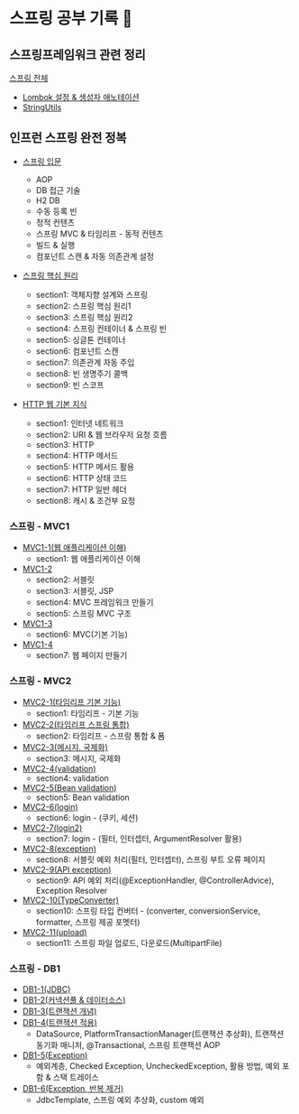 # 스프링 공부 기록 💪

## 스프링프레임워크 관련 정리
[스프링 전체](https://github.com/jeus1998/Spring/tree/main/Spring)

- [Lombok 설정 & 생성자 애노테이션](https://github.com/jeus1998/Spring/blob/main/Spring/Lombok%20%EC%84%A4%EC%A0%95%20%26%20%EC%83%9D%EC%84%B1%EC%9E%90%20%EC%95%A0%EB%85%B8%ED%85%8C%EC%9D%B4%EC%85%98.md)
- [StringUtils](https://github.com/jeus1998/Spring/blob/main/Spring/StringUtils.md)

## 인프런 스프링 완전 정복 

- [스프링 입문](https://github.com/jeus1998/Spring/tree/main/Spring1/hello-spring/src)
  - AOP
  - DB 접근 기술 
  - H2 DB
  - 수동 등록 빈 
  - 정적 컨텐츠
  - 스프링 MVC & 타임리프 - 동적 컨텐츠 
  - 빌드 & 실행 
  - 컴포넌트 스캔 & 자동 의존관계 설정 

- [스프링 핵심 원리](https://github.com/jeus1998/Spring/tree/main/Spring2/core/src/%EC%8A%A4%ED%94%84%EB%A7%81%20%ED%95%B5%EC%8B%AC%20%EC%9B%90%EB%A6%AC%20-%20%EA%B8%B0%EB%B3%B8%ED%8E%B8)
  - section1: 객체지향 설계와 스프링 
  - section2: 스프링 핵심 원리1
  - section3: 스프링 핵심 원리2
  - section4: 스프링 컨테이너 & 스프링 빈 
  - section5: 싱글톤 컨테이너 
  - section6: 컴포넌트 스캔 
  - section7: 의존관계 자동 주입 
  - section8: 빈 생명주기 콜백 
  - section9: 빈 스코프 
- [HTTP 웹 기본 지식](https://github.com/jeus1998/Spring/tree/main/Spring3-HTTP)
  - section1: 인터넷 네트워크 
  - section2: URI & 웹 브라우저 요청 흐름 
  - section3: HTTP 
  - section4: HTTP 메서드
  - section5: HTTP 메서드 활용 
  - section6: HTTP 상태 코드 
  - section7: HTTP 일반 헤더 
  - section8: 캐시 & 조건부 요청 

### 스프링 - MVC1
- [MVC1-1(웹 애플리케이션 이해)](https://github.com/jeus1998/Spring/tree/main/Spring4-MVC1/1%20%EC%9B%B9%20%EC%95%A0%ED%94%8C%EB%A6%AC%EC%BC%80%EC%85%98%20%EC%9D%B4%ED%95%B4)
  - section1: 웹 애플리케이션 이해 
- [MVC1-2](https://github.com/jeus1998/Spring/tree/main/Spring4-MVC1/2%20Servlet/servlet/src/%EC%8A%A4%ED%94%84%EB%A7%81%20MVC%201)
  - section2: 서블릿
  - section3: 서블릿, JSP
  - section4: MVC 프레임워크 만들기
  - section5: 스프링 MVC 구조
- [MVC1-3](https://github.com/jeus1998/Spring/tree/main/Spring4-MVC1/mvc/src/%EA%B8%B0%EB%A1%9D)
  - section6: MVC(기본 기능)
- [MVC1-4](https://github.com/jeus1998/Spring/tree/main/Spring4-MVC1/itemservice/src/%EA%B8%B0%EB%A1%9D)
  - section7: 웹 페이지 만들기 

### 스프링 - MVC2
- [MVC2-1(타임리프 기본 기능)](https://github.com/jeus1998/Spring/tree/main/Spring5-MVC2/thymeleaf/src/%EA%B8%B0%EB%A1%9D)
  - section1: 타임리프 - 기본 기능
- [MVC2-2(타임리프 스프링 통합)](https://github.com/jeus1998/Spring/tree/main/Spring5-MVC2/form/src/%EA%B8%B0%EB%A1%9D)
  - section2: 타임리프 - 스프랑 통합 & 폼
- [MVC2-3(메시지, 국제화)](https://github.com/jeus1998/Spring/tree/main/Spring5-MVC2/message/src/%EA%B8%B0%EB%A1%9D)
  - section3: 메시지, 국제화 
- [MVC2-4(validation)](https://github.com/jeus1998/Spring/tree/main/Spring5-MVC2/validation/src/%EA%B8%B0%EB%A1%9D)
  - section4: validation
- [MVC2-5(Bean validation)](https://github.com/jeus1998/Spring/tree/main/Spring5-MVC2/validation/src/%EA%B8%B0%EB%A1%9D2%20-%20Bean%20Validation)
  - section5: Bean validation
- [MVC2-6(login)](https://github.com/jeus1998/Spring/tree/main/Spring5-MVC2/login/src)
  - section6: login - (쿠키, 세션)
- [MVC2-7(login2)](https://github.com/jeus1998/Spring/tree/main/Spring5-MVC2/login/src/%EC%84%B9%EC%85%98%207%20%EB%A1%9C%EA%B7%B8%EC%9D%B8%20%EC%B2%98%EB%A6%AC2(%ED%95%84%ED%84%B0%2C%20%EC%9D%B8%ED%84%B0%EC%85%89%ED%84%B0))
  - section7: login - (필터, 인터셉터, ArgumentResolver 활용)
- [MVC2-8(exception)](https://github.com/jeus1998/Spring/tree/main/Spring5-MVC2/exception/src/%EC%84%B9%EC%85%988%20%EC%98%88%EC%99%B8%20%EC%B2%98%EB%A6%AC%EC%99%80%20%EC%98%A4%EB%A5%98%20%ED%8E%98%EC%9D%B4%EC%A7%80)
  - section8: 서블릿 예외 처리(필터, 인터셉터), 스프링 부트 오류 페이지
- [MVC2-9(API exception)](https://github.com/jeus1998/Spring/tree/main/Spring5-MVC2/exception/src/%EC%84%B9%EC%85%989%20API%20%EC%98%88%EC%99%B8%20%EC%B2%98%EB%A6%AC)
  - section9: API 예외 처리(@ExceptionHandler, @ControllerAdvice), Exception Resolver
- [MVC2-10(TypeConverter)](https://github.com/jeus1998/Spring/tree/main/Spring5-MVC2/typeconverter/src/%EC%84%B9%EC%85%98%2010%20%EC%8A%A4%ED%94%84%EB%A7%81%20%ED%83%80%EC%9E%85%20%EC%BB%A8%EB%B2%84%ED%84%B0)
  - section10: 스프링 타입 컨버터 - (converter, conversionService, formatter, 스프링 제공 포멧터)
- [MVC2-11(upload)](https://github.com/jeus1998/Spring/tree/main/Spring5-MVC2/upload/src/%EC%84%B9%EC%85%98%2011%20%ED%8C%8C%EC%9D%BC%20%EC%97%85%EB%A1%9C%EB%93%9C)
  - section11: 스프링 파일 업로드, 다운로드(MultipartFile)

### 스프링 - DB1
- [DB1-1(JDBC)](https://github.com/jeus1998/Spring/tree/main/Spring6-DB1/jdbc/Section1%20JDBC%20%EC%9D%B4%ED%95%B4)
- [DB1-2(커넥션풀 & 데이터소스)](https://github.com/jeus1998/Spring/tree/main/Spring6-DB1/jdbc/Section2%20%EC%BB%A4%EB%84%A5%EC%85%98%ED%92%80%EA%B3%BC%20%EB%8D%B0%EC%9D%B4%ED%84%B0%EC%86%8C%EC%8A%A4%20%EC%9D%B4%ED%95%B4)
- [DB1-3(트랜잭션 개념)](https://github.com/jeus1998/Spring/tree/main/Spring6-DB1/jdbc/Section3%20%ED%8A%B8%EB%9E%9C%EC%9E%AD%EC%85%98%20%EC%9D%B4%ED%95%B4)
- [DB1-4(트랜잭션 적용)](https://github.com/jeus1998/Spring/tree/main/Spring6-DB1/jdbc/Section4%20%EC%8A%A4%ED%94%84%EB%A7%81%EA%B3%BC%20%EB%AC%B8%EC%A0%9C%20%ED%95%B4%EA%B2%B0%20-%20%ED%8A%B8%EB%9E%9C%EC%9E%AD%EC%85%98)
  - DataSource, PlatformTransactionManager(트랜잭션 추상화), 트랜잭션 동기화 매니저, @Transactional, 스프링 트랜잭션 AOP
- [DB1-5(Exception)](https://github.com/jeus1998/Spring/tree/main/Spring6-DB1/jdbc/Section5%20%EC%9E%90%EB%B0%94%20%EC%98%88%EC%99%B8%20%EC%9D%B4%ED%95%B4)
  - 예외계층, Checked Exception, UncheckedException, 활용 방법, 예외 포함 & 스택 트레이스
- [DB1-6(Exception, 반복 제거)](https://github.com/jeus1998/Spring/tree/main/Spring6-DB1/jdbc/Section6%20%EC%98%88%EC%99%B8%20%EC%B2%98%EB%A6%AC%2C%20%EB%B0%98%EB%B3%B5)
  - JdbcTemplate, 스프링 예외 추상화, custom 예외 

